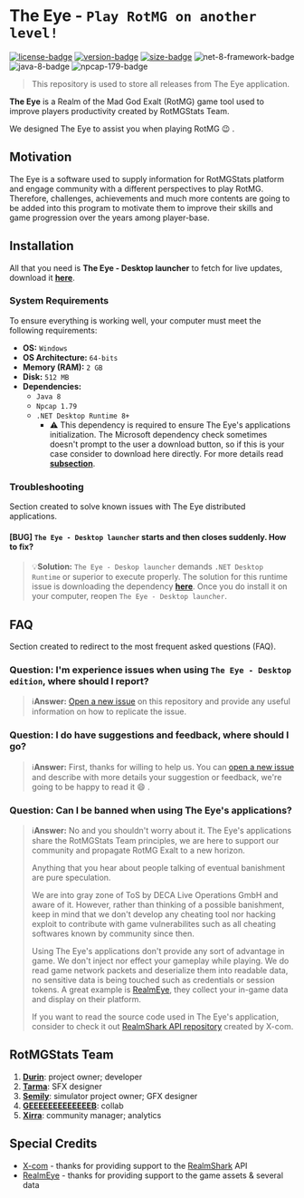 # The Eye - `Play RotMG on another level!`
[![license-badge]][license] [![version-badge]][latest] [![size-badge]][latest] ![net-8-framework-badge] ![java-8-badge] ![npcap-179-badge]
> This repository is used to store all releases from The Eye application.

**The Eye** is a Realm of the Mad God Exalt (RotMG) game tool used to improve players productivity created by RotMGStats Team.

We designed The Eye to assist you when playing RotMG 😉 .

## Motivation

The Eye is a software used to supply information for RotMGStats platform and engage community with a different perspectives to play RotMG. Therefore, challenges, achievements and much more contents are going to be added into this program to motivate them to improve their skills and game progression over the years among player-base.

## Installation
All that you need is **The Eye - Desktop launcher** to fetch for live updates, download it [**here**][launcher].

### System Requirements
To ensure everything is working well, your computer must meet the following requirements:
- **OS:** `Windows`
- **OS Architecture:** `64-bits`
- **Memory (RAM):** `2 GB`
- **Disk:** `512 MB`
- **Dependencies:**
  - `Java 8`
  - `Npcap 1.79`
  - `.NET Desktop Runtime 8+`
    - :warning: This dependency is required to ensure The Eye's applications initialization. The Microsoft dependency check sometimes doesn't prompt to the user a download button, so if this is your case consider to download here directly. For more details read [**subsection**](#bug-the-eye---desktop-launcher-starts-and-then-closes-suddenly-how-to-fix).

### Troubleshooting
Section created to solve known issues with The Eye distributed applications.

#### [BUG] `The Eye - Desktop launcher` starts and then closes suddenly. How to fix?
> 💡**Solution:** `The Eye - Deskop launcher` demands `.NET Desktop Runtime` or superior to execute properly. The solution for this runtime issue is downloading the dependency [**here**][net-desktop-runtime]. Once you do install it on your computer, reopen `The Eye - Desktop launcher`.

## FAQ
Section created to redirect to the most frequent asked questions (FAQ).

### **Question:** I'm experience issues when using `The Eye - Desktop edition`, where should I report?
> ℹ️**Answer:** [Open a new issue](https://github.com/Devwarlt/the-eye-resources/issues/new/choose) on this repository and provide any useful information on how to replicate the issue.

### **Question:** I do have suggestions and feedback, where should I go?
> ℹ️**Answer:** First, thanks for willing to help us. You can [open a new issue](https://github.com/Devwarlt/the-eye-resources/issues/new/choose) and describe with more details your suggestion or feedback, we're going to be happy to read it 😄 .

### **Question:** Can I be banned when using The Eye's applications?
> ℹ️**Answer:** No and you shouldn't worry about it. The Eye's applications share the RotMGStats Team principles, we are here to support our community and propagate RotMG Exalt to a new horizon.
>
> Anything that you hear about people talking of eventual banishment are pure speculation.
>
> We are into gray zone of ToS by DECA Live Operations GmbH and aware of it. However, rather than thinking of a possible banishment, keep in mind that we don't develop any cheating tool nor hacking exploit to contribute with game vulnerabilites such as all cheating softwares known by community since then.
> 
> Using The Eye's applications don't provide any sort of advantage in game. We don't inject nor effect your gameplay while playing. We do read game network packets and deserialize them into readable data, no sensitive data is being touched such as credentials or session tokens. A great example is [RealmEye](https://www.realmeye.com/), they collect your in-game data and display on their platform.
>
> If you want to read the source code used in The Eye's application, consider to check it out [RealmShark API repository](https://github.com/X-com/RealmShark) created by X-com.

## RotMGStats Team
1. [**Durin**](https://www.realmeye.com/player/Durin): project owner; developer
2. [**Tarma**](https://www.realmeye.com/player/Tarma): SFX designer
3. [**Semily**](https://www.realmeye.com/player/Semily): simulator project owner; GFX designer
4. [**GEEEEEEEEEEEEEB**](https://www.realmeye.com/player/GEEEEEEEEEEEEEB): collab
5. [**Xirra**](https://www.realmeye.com/player/Xirra): community manager; analytics

## Special Credits
- [X-com](https://github.com/X-com) - thanks for providing support to the [RealmShark](https://github.com/X-com/RealmShark) API
- [RealmEye](https://www.realmeye.com/) - thanks for providing support to the game assets & several data

[license]: /LICENSE
[license-badge]: https://img.shields.io/badge/CC0%201.0-gray?style=plastic
[latest]: https://github.com/Devwarlt/the-eye-resources/releases/latest
[net-desktop-runtime]: https://github.com/Devwarlt/the-eye-resources/raw/refs/heads/main/redist/dotnet-desktop-runtime.exe
[launcher]: https://github.com/Devwarlt/the-eye-resources/raw/refs/heads/main/redist/The%20Eye%20-%20Installer.exe

[size-badge]: https://img.shields.io/github/repo-size/Devwarlt/the-eye-resources?style=plastic
[language-badge]: https://img.shields.io/badge/8.0%2B-purple?logo=cs&style=plastic
[net-8-framework-badge]: https://img.shields.io/badge/%20-8.0%2B-purple?logo=.net&style=plastic
[java-8-badge]: https://img.shields.io/badge/Java%20-8.0-yellow?logo=java&style=plastic
[npcap-179-badge]: https://img.shields.io/badge/Npcap%20-1.79-orange?&style=plastic
[version-badge]: https://img.shields.io/github/release/Devwarlt/the-eye-resources?color=success&logo=github&style=plastic
